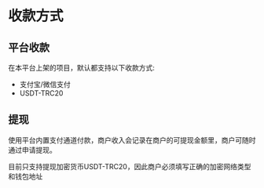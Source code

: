 # 收款方式

## 平台收款
在本平台上架的项目，默认都支持以下收款方式:

- 支付宝/微信支付
- USDT-TRC20

## 提现
使用平台内置支付通道付款，商户收入会记录在商户的可提现金额里，商户可随时通过申请提现。

目前只支持提现加密货币USDT-TRC20，因此商户必须填写正确的加密网络类型和钱包地址
